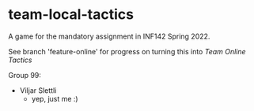 # team-local-tactics
A game for the mandatory assignment in INF142 Spring 2022. 

See branch 'feature-online' for progress on turning this into *Team Online Tactics*

Group 99:
  - Viljar Slettli 
      - yep, just me :)

